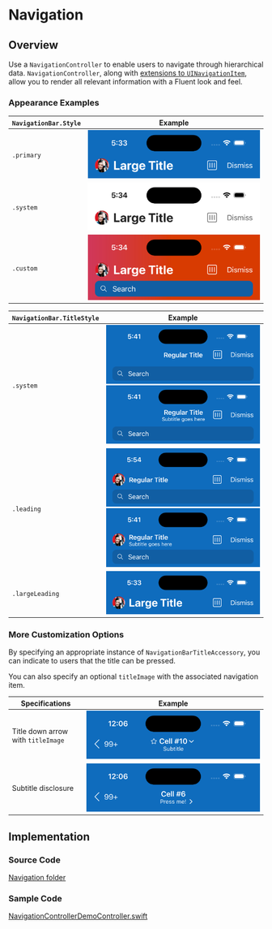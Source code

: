 # Navigation

## Overview

Use a `NavigationController` to enable users to navigate through hierarchical data. `NavigationController`, along with [extensions to `UINavigationItem`](https://github.com/microsoft/fluentui-apple/blob/main/ios/FluentUI/Navigation/UINavigationItem%2BNavigation.swift), allow you to render all relevant information with a Fluent look and feel.

### Appearance Examples

| `NavigationBar.Style` | Example |
|-|-|
| `.primary` | ![Navigation-Style-Primary.png](.attachments/Navigation-Style-Primary.png) |
| `.system` | ![Navigation-Style-System.png](.attachments/Navigation-Style-System.png) |
| `.custom` | ![Navigation-Style-Custom.png](.attachments/Navigation-Style-Custom.png) |

| `NavigationBar.TitleStyle` | Example |
|-|-|
| `.system` | ![Navigation-TitleStyle-System1.png](.attachments/Navigation-TitleStyle-System1.png) ![Navigation-TitleStyle-System2.png](.attachments/Navigation-TitleStyle-System2.png) |
| `.leading` | ![Navigation-TitleStyle-Leading1.png](.attachments/Navigation-TitleStyle-Leading1.png) ![Navigation-TitleStyle-Leading2.png](.attachments/Navigation-TitleStyle-Leading2.png) |
| `.largeLeading` | ![Navigation-Style-Primary.png](.attachments/Navigation-Style-Primary.png) |

### More Customization Options

By specifying an appropriate instance of `NavigationBarTitleAccessory`, you can indicate to users that the title can be pressed.

You can also specify an optional `titleImage` with the associated navigation item.

| Specifications | Example |
|-|-|
| Title down arrow with `titleImage` | ![Navigation-Accessory-Image-TitleDownArrow.png](.attachments/Navigation-Accessory-Image-TitleDownArrow.png)
| Subtitle disclosure | ![Navigation-Accessory-SubtitleDisclosure.png](.attachments/Navigation-Accessory-SubtitleDisclosure.png)

## Implementation

### Source Code

[Navigation folder](https://github.com/microsoft/fluentui-apple/blob/main/ios/Navigation/)

### Sample Code

[NavigationControllerDemoController.swift](https://github.com/microsoft/fluentui-apple/blob/main/ios/FluentUI.Demo/FluentUI.Demo/Demos/NavigationControllerDemoController.swift)
